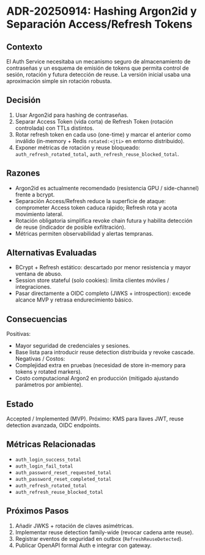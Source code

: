 # ADR-20250914: Hashing Argon2id y Separación Access/Refresh Tokens

## Contexto
El Auth Service necesitaba un mecanismo seguro de almacenamiento de contraseñas y un esquema de emisión de tokens que permita control de sesión, rotación y futura detección de reuse. La versión inicial usaba una aproximación simple sin rotación robusta.

## Decisión
1. Usar Argon2id para hashing de contraseñas.
2. Separar Access Token (vida corta) de Refresh Token (rotación controlada) con TTLs distintos.
3. Rotar refresh token en cada uso (one-time) y marcar el anterior como inválido (in-memory + Redis `rotated:<jti>` en entorno distribuido).
4. Exponer métricas de rotación y reuse bloqueado: `auth_refresh_rotated_total`, `auth_refresh_reuse_blocked_total`.

## Razones
- Argon2id es actualmente recomendado (resistencia GPU / side-channel) frente a bcrypt.
- Separación Access/Refresh reduce la superficie de ataque: comprometer Access token caduca rápido; Refresh rota y acota movimiento lateral.
- Rotación obligatoria simplifica revoke chain futura y habilita detección de reuse (indicador de posible exfiltración).
- Métricas permiten observabilidad y alertas tempranas.

## Alternativas Evaluadas
- BCrypt + Refresh estático: descartado por menor resistencia y mayor ventana de abuso.
- Session store stateful (solo cookies): limita clientes móviles / integraciones.
- Pasar directamente a OIDC completo (JWKS + introspection): excede alcance MVP y retrasa endurecimiento básico.

## Consecuencias
Positivas:
- Mayor seguridad de credenciales y sesiones.
- Base lista para introducir reuse detection distribuida y revoke cascade.
Negativas / Costos:
- Complejidad extra en pruebas (necesidad de store in-memory para tokens y rotated markers).
- Costo computacional Argon2 en producción (mitigado ajustando parámetros por ambiente).

## Estado
Accepted / Implemented (MVP). Próximo: KMS para llaves JWT, reuse detection avanzada, OIDC endpoints.

## Métricas Relacionadas
- `auth_login_success_total`
- `auth_login_fail_total`
- `auth_password_reset_requested_total`
- `auth_password_reset_completed_total`
- `auth_refresh_rotated_total`
- `auth_refresh_reuse_blocked_total`

## Próximos Pasos
1. Añadir JWKS + rotación de claves asimétricas.
2. Implementar reuse detection family-wide (revocar cadena ante reuse).
3. Registrar eventos de seguridad en outbox (`RefreshReuseDetected`).
4. Publicar OpenAPI formal Auth e integrar con gateway.
